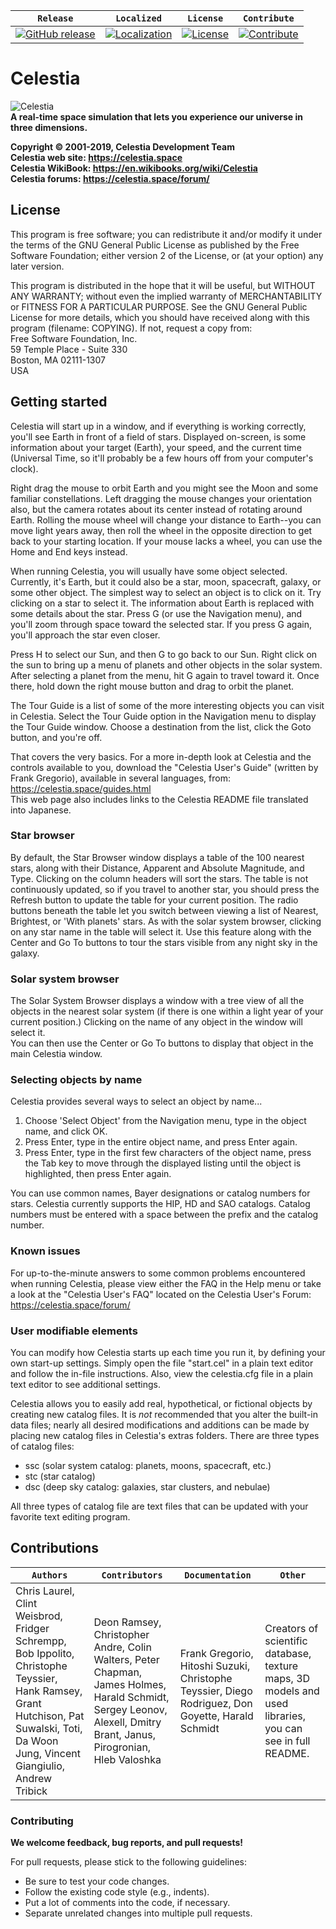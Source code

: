 | **`Release`** | **`Localized`** | **`License`** | **`Contribute`** |
|-------------------|---------------|---------------|---------------|
|[![GitHub release](https://img.shields.io/badge/Release-v1.6.1-blue.svg)](https://celestiaproject.net/download.html) | [![Localization](https://img.shields.io/badge/Localized-85%25-green.svg)](#) | [![License](https://img.shields.io/badge/License-GPLv2-blue.svg)](https://github.com/CelestiaProject/Celestia/blob/master/COPYING) | [![Contribute](https://img.shields.io/badge/PRs-Welcome-brightgreen.svg)](#contributing) |

# Celestia
![Celestia](https://celestiaproject.net/img/albums/2017/04/20/9a57d8f21a129049a6b0e1da3a5c852d.png)  
**A real-time space simulation that lets you experience our universe in three dimensions.**  

**Copyright © 2001-2019, Celestia Development Team**  
**Celestia web site: https://celestia.space**  
**Celestia WikiBook: https://en.wikibooks.org/wiki/Celestia**  
**Celestia forums: https://celestia.space/forum/**  
## License

This program is free software; you can redistribute it and/or modify it under
the terms of the GNU General Public License as published by the Free Software Foundation;
either version 2 of the License, or (at your option) any later version.

This program is distributed in the hope that it will be useful, but WITHOUT
ANY WARRANTY; without even the implied warranty of MERCHANTABILITY or FITNESS
FOR A PARTICULAR PURPOSE. See the GNU General Public License for more details,
which you should have received along with this program (filename: COPYING).
If not, request a copy from:  
Free Software Foundation, Inc.  
59 Temple Place - Suite 330  
Boston, MA  02111-1307  
USA

## Getting started

Celestia will start up in a window, and if everything is working correctly,
you'll see Earth in front of a field of stars.  Displayed on-screen, is some
information about your target (Earth), your speed, and the current time
(Universal Time, so it'll probably be a few hours off from your computer's
clock).

Right drag the mouse to orbit Earth and you might see the Moon and some
familiar constellations.  Left dragging the mouse changes your orientation
also, but the camera rotates about its center instead of rotating around
Earth.  Rolling the mouse wheel will change your distance to Earth--you can
move light years away, then roll the wheel in the opposite direction to get
back to your starting location.  If your mouse lacks a wheel, you can use the
Home and End keys instead.

When running Celestia, you will usually have some object selected.  Currently,
it's Earth, but it could also be a star, moon, spacecraft, galaxy, or some
other object.  The simplest way to select an object is to click on it.  Try
clicking on a star to select it.  The information about Earth is replaced with
some details about the star.  Press G (or use the Navigation menu), and you'll
zoom through space toward the selected star.  If you press G again, you'll
approach the star even closer.

Press H to select our Sun, and then G to go back to our Sun.  Right click on
the sun to bring up a menu of planets and other objects in the solar system. 
After selecting a planet from the menu, hit G again to travel toward it.  Once
there, hold down the right mouse button and drag to orbit the planet.

The Tour Guide is a list of some of the more interesting objects you can visit
in Celestia.  Select the Tour Guide option in the Navigation menu to display
the Tour Guide window.  Choose a destination from the list, click the Goto
button, and you're off.

That covers the very basics.  For a more in-depth look at Celestia and the
controls available to you, download the "Celestia User's Guide" (written by 
Frank Gregorio), available in several languages, from:  
  https://celestia.space/guides.html  
This web page also includes links to the Celestia README file translated into
Japanese.

### Star browser
By default, the Star Browser window displays a table of the 100 nearest stars,
along with their Distance, Apparent and Absolute Magnitude, and Type. Clicking
on the column headers will sort the stars.  The table is not continuously
updated, so if you travel to another star, you should press the Refresh button
to update the table for your current position.  The radio buttons beneath the
table let you switch between viewing a list of Nearest, Brightest, or 'With
planets' stars.  As with the solar system browser, clicking on any star name
in the table will select it.  Use this feature along with the Center and Go
To buttons to tour the stars visible from any night sky in the galaxy.

### Solar system browser
The Solar System Browser displays a window with a tree view of all the objects 
in the nearest solar system (if there is one within a light year of your current
position.)  Clicking on the name of any object in the window will select it.  
You can then use the Center or Go To buttons to display that object in the main 
Celestia window.

### Selecting objects by name
Celestia provides several ways to select an object by name...
1. Choose 'Select Object' from the Navigation menu, type in the object name, and click OK.
2. Press Enter, type in the entire object name, and press Enter again.
3. Press Enter, type in the first few characters of the object name,
press the Tab key to move through the displayed listing until the object is highlighted,
then press Enter again.
 
You can use common names, Bayer designations or catalog numbers for stars.
Celestia currently supports the HIP, HD and SAO catalogs. Catalog numbers must 
be entered with a space between the prefix and the catalog number.

### Known issues
For up-to-the-minute answers to some common problems encountered when running
Celestia, please view either the FAQ in the Help menu or take a look at the 
"Celestia User's FAQ" located on the Celestia User's Forum: 
https://celestia.space/forum/

### User modifiable elements
You can modify how Celestia starts up each time you run it, by defining your
own start-up settings.  Simply open the file "start.cel" in a plain text
editor and follow the in-file instructions.  Also, view the celestia.cfg file
in a plain text editor to see additional settings.

Celestia allows you to easily add real, hypothetical, or fictional objects
by creating new catalog files. It is *not* recommended that you alter the
built-in data files; nearly all desired modifications and additions can be
made by placing new catalog files in Celestia's extras folders. There are three
types of catalog files:
* ssc (solar system catalog: planets, moons, spacecraft, etc.)
* stc (star catalog)
* dsc (deep sky catalog: galaxies, star clusters, and nebulae)

All three types of catalog file are text files that can be updated with your
favorite text editing program.

## Contributions
| **`Authors`** | **`Contributors`** | **`Documentation`** | **`Other`** |
|-----------------|---------------------|------------------|-------------------|
| Chris Laurel, Clint Weisbrod, Fridger Schrempp, Bob Ippolito, Christophe Teyssier, Hank Ramsey, Grant Hutchison, Pat Suwalski, Toti, Da Woon Jung, Vincent Giangiulio, Andrew Tribick | Deon Ramsey, Christopher Andre, Colin Walters, Peter Chapman, James Holmes, Harald Schmidt, Sergey Leonov, Alexell, Dmitry Brant, Janus, Pirogronian, Hleb Valoshka | Frank Gregorio, Hitoshi Suzuki, Christophe Teyssier, Diego Rodriguez, Don Goyette, Harald Schmidt | Creators of scientific database, texture maps, 3D models and used libraries, you can see in full README.|

### Contributing

**We welcome feedback, bug reports, and pull requests!**  

For pull requests, please stick to the following guidelines:
* Be sure to test your code changes.
* Follow the existing code style (e.g., indents).
* Put a lot of comments into the code, if necessary.
* Separate unrelated changes into multiple pull requests.
